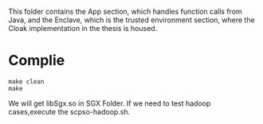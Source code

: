 This folder contains the App section, which handles function calls from Java, and the Enclave, which is the trusted environment section, where the Cloak implementation in the thesis is housed.

# Complie
```
make clean
make
```
We will get libSgx.so in SGX Folder.
If we need to test hadoop cases,execute the scpso-hadoop.sh.
